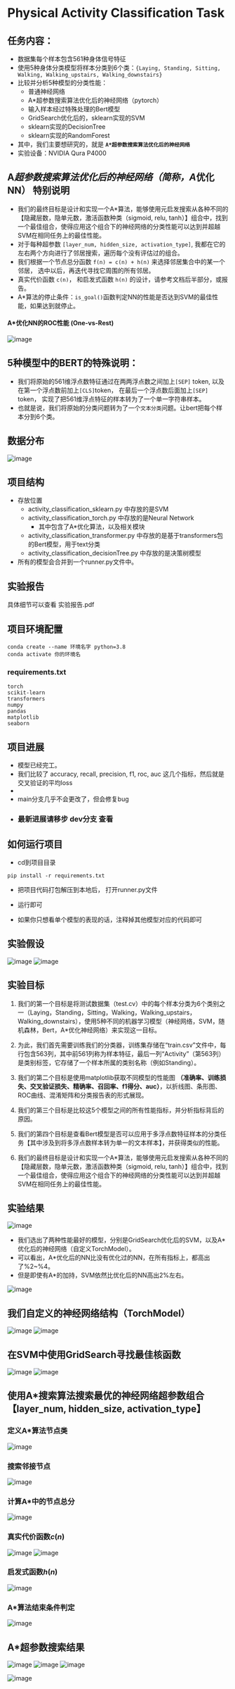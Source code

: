 # Physical Activity Classification Task
## 任务内容：
- 数据集每个样本包含561种身体信号特征
- 使用5种身体分类模型将样本分类到6个类：`{Laying, Standing, Sitting, Walking, Walking_upstairs, Walking_downstairs}`
- 比较并分析5种模型的分类性能：
  - 普通神经网络
  - A*超参数搜索算法优化后的神经网络（pytorch）
  - 输入样本经过特殊处理的Bert模型
  - GridSearch优化后的，sklearn实现的SVM
  - sklearn实现的DecisionTree
  - sklearn实现的RandomForest
- 其中，我们主要想研究的，就是 **`A*超参数搜索算法优化后的神经网络`** 
- 实验设备：NVIDIA Qura P4000

## **A*超参数搜索算法优化后的神经网络（简称，A*优化NN）** 特别说明
- 我们的最终目标是设计和实现一个A*算法，能够使用元启发搜索从各种不同的【隐藏层数，隐单元数，激活函数种类（sigmoid, relu, tanh）】组合中，找到一个最佳组合，使得应用这个组合下的神经网络的分类性能可以达到并超越SVM在相同任务上的最佳性能。
- 对于每种超参数 `[layer_num, hidden_size, activation_type]`, 我都在它的左右两个方向进行了邻居搜索，遍历每个没有评估过的组合。
- 我们根据一个节点总分函数 `f(n) = c(n) + h(n)` 来选择邻居集合中的某一个邻居， 选中以后，再迭代寻找它周围的所有邻居。
- 真实代价函数 `c(n)`， 和启发式函数 `h(n)` 的设计，请参考文档后半部分，或报告。
- A*算法的停止条件：`is_goal()`函数判定NN的性能是否达到SVM的最佳性能，如果达到就停止。

#### A*优化NN的ROC性能 (One-vs-Rest)
![image](https://github.com/user-attachments/assets/bd646a5e-5696-4bfd-8d0f-1eae108a9194)


## 5种模型中的BERT的特殊说明：
- 我们将原始的561维浮点数特征通过在两两浮点数之间加上`[SEP]` token, 以及在第一个浮点数前加上`[CLS]`token， 在最后一个浮点数后面加上`[SEP]` token， 实现了把561维浮点特征的样本转为了一个单一字符串样本。
- 也就是说，我们将原始的分类问题转为了一个`文本分类`问题。让bert把每个样本分到6个类。


## 数据分布
![image](https://github.com/user-attachments/assets/ee71ebfa-fa85-42c1-8227-a916625c1aa1)


## 项目结构
* 存放位置
    * activity_classification_sklearn.py 中存放的是SVM
    * activity_classification_torch.py 中存放的是Neural Network
        * 其中包含了A*优化算法，以及相关模块
    * activity_classification_transformer.py 中存放的是基于transformers包的Bert模型，用于text分类
    * activity_classification_decisionTree.py 中存放的是决策树模型
* 所有的模型会合并到一个runner.py文件中。


## 实验报告
具体细节可以查看 实验报告.pdf

## 项目环境配置
```shell
conda create --name 环境名字 python=3.8
conda activate 你的环境名
```

### requirements.txt
```shell
torch
scikit-learn
transformers
numpy
pandas
matplotlib
seaborn
```





## 项目进展
* 模型已经完工。
* 我们比较了 accuracy, recall, precision, f1, roc, auc 这几个指标，然后就是交叉验证的平均loss
* 
* main分支几乎不会更改了，但会修复bug
* ### 最新进展请移步 dev分支 查看



     

## 如何运行项目
* cd到项目目录
```shell
pip install -r requirements.txt
```
* 把项目代码打包解压到本地后， 打开runner.py文件
  
* 运行即可
* 如果你只想看单个模型的表现的话，注释掉其他模型对应的代码即可



## 实验假设
![image](https://github.com/user-attachments/assets/6f42e543-87b1-4fd5-982a-76ac56ec9309)
![image](https://github.com/user-attachments/assets/eede6e50-b49d-464b-bf6f-577053a3f20f)



## 实验目标
1. 我们的第一个目标是将测试数据集（test.cv）中的每个样本分类为6个类别之一（Laying，Standing，Sitting，Walking，Walking_upstairs，Walking_downstairs），使用5种不同的机器学习模型（神经网络，SVM，随机森林，Bert，A*优化神经网络）来实现这一目标。
2. 为此，我们首先需要训练我们的分类器，训练集存储在“train.csv”文件中，每行包含563列，其中前561列称为样本特征，最后一列“Activity”（第563列）是类别标签，它存储了一个样本所属的类别名称（例如Standing）。

3. 我们的第二个目标是使用matplotlib获取不同模型的性能图 **（准确率、训练损失、交叉验证损失、精确率、召回率、f1得分、auc）**，以折线图、条形图、ROC曲线、混淆矩阵和分类报告表的形式展现。

4. 我们的第三个目标是比较这5个模型之间的所有性能指标，并分析指标背后的原因。

5. 我们的第四个目标是查看Bert模型是否可以应用于多浮点数特征样本的分类任务【其中涉及到将多浮点数样本转为单一的文本样本】，并获得类似的性能。

6. 我们的最终目标是设计和实现一个A*算法，能够使用元启发搜索从各种不同的【隐藏层数，隐单元数，激活函数种类（sigmoid, relu, tanh）】组合中，找到一个最佳组合，使得应用这个组合下的神经网络的分类性能可以达到并超越SVM在相同任务上的最佳性能。

## 实验结果
![image](https://github.com/user-attachments/assets/3a3ace0a-4135-472d-898f-18c63a9d8a07)

- 我们选出了两种性能最好的模型，分别是GridSearch优化后的SVM，以及A*优化后的神经网络（自定义TorchModel）。
- 可以看出，A*优化后的NN比没有优化过的NN，在所有指标上，都高出了%2~%4。
- 但是即使有A*的加持，SVM依然比优化后的NN高出2%左右。

![image](https://github.com/user-attachments/assets/ed66cb4e-8670-48e6-ad63-785b6b7c0bb9)



## 我们自定义的神经网络结构（TorchModel）
![image](https://github.com/user-attachments/assets/404e3515-de8c-4d3a-a7f9-f0d98111caf0)
![image](https://github.com/user-attachments/assets/b3c8ec7f-73fa-417b-bde9-83273a6d9b06)


## 在SVM中使用GridSearch寻找最佳核函数
![image](https://github.com/user-attachments/assets/cb7eb23a-d613-46e5-814f-dd9cf12a079e)
![image](https://github.com/user-attachments/assets/74c95890-8a98-4543-8f9a-bebdddb303f1)


## 使用A*搜索算法搜索最优的神经网络超参数组合【layer_num, hidden_size, activation_type】
### 定义A*算法节点类
![image](https://github.com/user-attachments/assets/33dce41d-6aa9-429a-b89c-202ecade40de)

### 搜索邻接节点
![image](https://github.com/user-attachments/assets/2d32c8ba-41a8-4d9a-9a80-0301cd93a0b4)


### 计算A*中的节点总分
![image](https://github.com/user-attachments/assets/6986ed0d-a068-4648-a910-876eec5456c3)


### 真实代价函数$c(n)$
![image](https://github.com/user-attachments/assets/6f261202-e21b-4944-a446-16c6a9e12a2d)
![image](https://github.com/user-attachments/assets/388012a3-da0b-437e-b580-2745345d6f33)


### 启发式函数$h(n)$
![image](https://github.com/user-attachments/assets/1d2a9d19-e83b-407e-bd78-ec2a068931bd)


### A*算法结束条件判定
![image](https://github.com/user-attachments/assets/a0615c46-490c-44f9-9da6-9b32ef7ab13c)



## A*超参数搜索结果
![image](https://github.com/user-attachments/assets/9998607f-1dc9-44c7-9abf-430971752ea9)
![image](https://github.com/user-attachments/assets/a7115b97-083c-4cb1-bb64-a431ab6c7e87)
![image](https://github.com/user-attachments/assets/af2514ac-7625-445f-9dfd-0184c3488de8)

![image](https://github.com/user-attachments/assets/656ef787-687b-4872-b554-da872e76bbc6)
